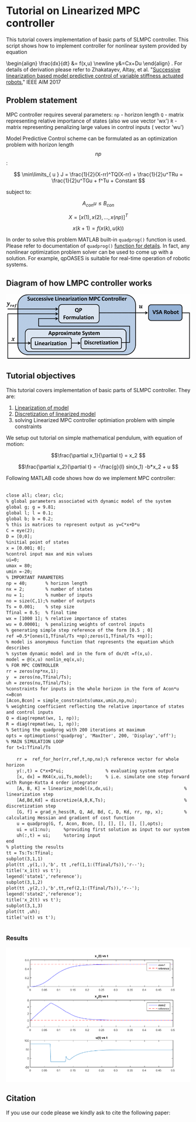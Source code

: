 <link rel="stylesheet" href="/lmpc-matlab/assets/scripts/styles/default.css">
<script src="/lmpc-matlab/assets/scripts/highlight.pack.js"></script>
<script>hljs.initHighlightingOnLoad();</script>

<script type="text/x-mathjax-config">
MathJax.Hub.Config({
  tex2jax: {inlineMath: [['$','$'], ['\\(','\\)']]}
});
</script>
<script type="text/javascript" async
  src="https://cdnjs.cloudflare.com/ajax/libs/mathjax/2.7.2/MathJax.js?config=TeX-MML-AM_CHTML">
</script>


# Tutorial on Linearized MPC controller

This tutorial covers implementation of basic parts of SLMPC controller. This script shows how to implement controller for nonlinear system provided by equation 

\begin{align}
\frac{dx}{dt} &= f(x,u) \newline
y&=Cx+Du
\end{align}
. For details of derivation please refer to  Zhakatayev, Altay, et al. "[Successive linearization based model predictive control of variable stiffness actuated robots.](http://ieeexplore.ieee.org/document/8014275/)" IEEE AIM 2017

## Problem statement
MPC controller requires several parameters:
`np` - horizon length
`Q`  - matrix representing relative importance of states (also we use vector 'wx')
`R`  - matrix representing penalizing large values in control inputs ( vector 'wu')

Model Predictive Control scheme can be formulated as an optimization problem with horizon length $$np$$:
 
$$ \min\limits_{ u } J = \frac{1}{2}(X-rr)^TQ(X-rr) + \frac{1}{2}u^TRu = \frac{1}{2}u^TGu + f^Tu + Constant $$

subject to:

$$ A_{con} u \leq B_{con}$$ 

$$ X = [x(1),x(2),...,x(np)]^T $$

$$ x(k+1) = f(x(k),u(k))$$

In order to solve this problem MATLAB built-in `quadprog()` function is used. Please refer to documentation of `quadprog()`  [function for details](https://www.mathworks.com/help/optim/ug/quadprog.html?requestedDomain=true).
In fact, any nonlinear optimization problem solver can be used to come up with a solution. For example, qpOASES is suitable for real-time operation of robotic systems.

## Diagram of how LMPC controller works 
![figure 1](figure2.gif)
## Tutorial objectives
This tutorial covers implementation of basic parts of SLMPC controller. They are:
1. [Linearization of model](https://en.wikipedia.org/wiki/Linearization) 
2. [Discretization of linearized model](https://en.wikipedia.org/wiki/Discretization)
3. solving Linearized MPC controller optimiation problem with simple constraints

We setup out tutorial on simple mathematical pendulum, with equation of motion:

$$\frac{\partial x_1}{\partial t} = x_2 $$ 

$$\frac{\partial x_2}{\partial t} = -\frac{g}{l} sin(x_1) -b*x_2 + u $$

Following MATLAB code shows how do we implement MPC controller:

<pre>
<code class="matlab">
close all; clear; clc;
% global parameters associated with dynamic model of the system 
global g; g = 9.81;  
global l; l = 0.1;  
global b; b = 0.2;  
% this is matrices to represent output as y=C*x+D*u
C = eye(2);  
D = [0;0];
%initial point of states
x = [0.001; 0];
%control input max and min values
ui=0;
umax = 80;
umin =-20;
% IMPORTANT PARAMETERS
np = 40;       % horizon length 
nx = 2;        % number of states 
nu = 1;        % number of inputs
no = size(C,1);% number of outputs
Ts = 0.001;    % step size
Tfinal = 0.5;  % final time
wx = [1000 1]; % relative importance of states
wu = 0.00001;  % penalizing weights of control inputs
% generating simple step reference of the form [0.5 ; 0] 
ref =0.5*[ones(1,Tfinal/Ts +np);zeros(1,Tfinal/Ts +np)];
% model is anonymous function that represents the equation which describes 
% system dynamic model and in the form of dx/dt =f(x,u). 
model = @(x,u) nonlin_eq(x,u); 
% FOR MPC CONTROLLER
rr = zeros(np*nx,1);
y  = zeros(no,Tfinal/Ts);
uh = zeros(nu,Tfinal/Ts);
%constraints for inputs in the whole horizon in the form of Acon*u <=Bcon
[Acon,Bcon] = simple_constraints(umax,umin,np,nu);
% weighting coefficient reflecting the relative importance of states and control inputs 
Q = diag(repmat(wx, 1, np)); 
R = diag(repmat(wu, 1, np));
% Setting the quadprog with 200 iterations at maximum
opts = optimoptions('quadprog', 'MaxIter', 200, 'Display','off');
% MAIN SIMULATION LOOP
for t=1:Tfinal/Ts
    
    rr =  ref_for_hor(rr,ref,t,np,nx);% reference vector for whole horizon  
    y(:,t) = C*x+D*ui;                % evaluating system output 
    [x, dx] = RK4(x,ui,Ts,model);     % i.e. simulate one step forward with Runge-Kutta 4 order integrator
    [A, B, K] = linearize_model(x,dx,ui);                           % linearization step
    [Ad,Bd,Kd] = discretize(A,B,K,Ts);                              % discretization step
    [G, f] = grad_n_hess(R, Q, Ad, Bd, C, D, Kd, rr, np, x);        % calculating Hessian and gradient of cost function
    u = quadprog(G, f, Acon, Bcon, [], [], [], [], [],opts);
    ui = u(1:nu);     %providing first solution as input to our system
    uh(:,t) = ui;     %storing input
end
% plotting the results
tt = Ts:Ts:Tfinal;
subplot(3,1,1)
plot(tt ,y(1,:),'b', tt ,ref(1,1:(Tfinal/Ts)),'r--');
title('x_1(t) vs t');
legend('state1','reference');
subplot(3,1,2)
plot(tt ,y(2,:),'b',tt,ref(2,1:(Tfinal/Ts)),'r--');
legend('state2','reference');
title('x_2(t) vs t');
subplot(3,1,3)
plot(tt ,uh);
title('u(t) vs t');
</code>
</pre>

### Results

![figure 2](figure1.png)

## Citation
If you use our code please we kindly ask to cite the following paper:

<script type="text/javascript" src="https://ajax.googleapis.com/ajax/libs/jquery/1.4.2/jquery.min.js"></script>
<script type="text/javascript" src="https://cdn.rawgit.com/pcooksey/bibtex-js/b81606e85986fa8ad0eb66954493bc1c0b3d7ab1/src/bibtex_js.js"></script>
<bibtex src="https://armslab.github.io/lmpc-matlab/assets/citation.bib"></bibtex>

<div id="bibtex_display"></div>
